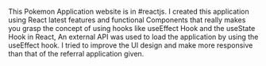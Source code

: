 This Pokemon Application website is in #reactjs. I created this application using React latest features and functional Components that really makes you grasp the concept of using hooks like useEffect Hook and the useState Hook in React, An external API was used to load the application by using the useEffect hook. I tried to improve the UI design and make more responsive than that of the referral application given.
